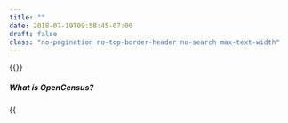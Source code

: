 ```yaml
---
title: ""
date: 2018-07-19T09:58:45-07:00
draft: false
class: "no-pagination no-top-border-header no-search max-text-width"
---
```


{{<title-card>}}

##### What is OpenCensus?

{{<title>}} is a vendor-agnostic single distribution of libraries to provide **metrics** collection and **tracing** for your microservices and monoliths alike.

{{<button class="btn-light" icon="true" href="/introduction/overview">}}Overview{{</button>}}

{{<button class="btn-light" icon="true" href="/quickstart">}}Quickstart{{</button>}}

##### Can I use OpenCensus in my project?
Our libraries support Go, Java, C++, Ruby, Erlang, Python, and PHP.

Supported backends include Datadog, Instana, Jaeger, SignalFX, Stackdriver, and Zipkin. You can also [add support for other backends](/).

{{<button class="btn-light" icon="true" href="/introduction/language-support">}}Language Support{{</button>}}

{{<button class="btn-light" icon="true" href="/supported-exporters">}}Supported Backends{{</button>}}

##### Who makes it?

OpenCensus is entirely open source. It is a rewrite of the observability systems that have powered Google’s planet scale infrastructure for the past 10 years.

{{<button class="btn-light" icon="true" href="https://github.com/census-instrumentation/opencensus-go">}}Github{{</button>}}

{{<button class="btn-light" icon="true" href="/community">}}Community{{</button>}}

##### What are *Metrics* and *Tracing*?

[**Metrics**](/core-concepts/metrics) are any quantifiable piece of data that you would like to track, such as latency in a service or database, request content length, or number of open file descriptors. Viewing graphs of your metrics can help you understand and gauge the performance and overall quality of your application and set of services.

[**Traces**](/core-concepts/tracing) show you how a request propagates throughout your application or set of services. Viewing graphs of your traces can help you understand the bottlenecks in your architecture by visualizing how data flows between all of your services.

##### Partners & Contributors

{{<partners>}}
